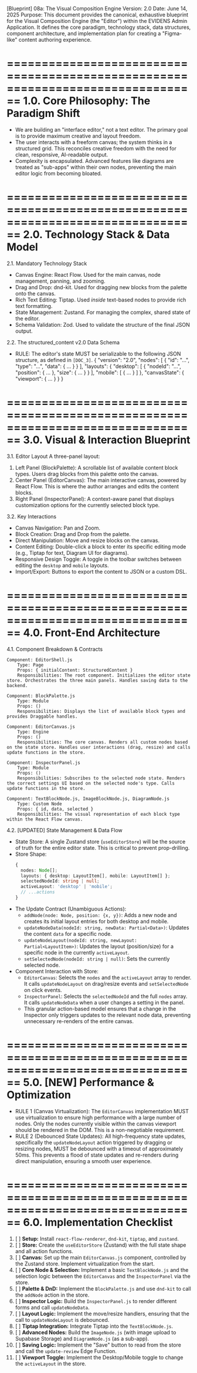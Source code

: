 [Blueprint] 08a: The Visual Composition Engine
Version: 2.0
Date: June 14, 2025
Purpose: This document provides the canonical, exhaustive blueprint for the Visual Composition Engine (the "Editor") within the EVIDENS Admin Application. It defines the core paradigm, technology stack, data structures, component architecture, and implementation plan for creating a "Figma-like" content authoring experience.

================================================================================
1.0. Core Philosophy: The Paradigm Shift
================================================================================

*   We are building an "interface editor," not a text editor. The primary goal is to provide maximum creative and layout freedom.
*   The user interacts with a freeform canvas; the system thinks in a structured grid. This reconciles creative freedom with the need for clean, responsive, AI-readable output.
*   Complexity is encapsulated. Advanced features like diagrams are treated as "sub-apps" within their own nodes, preventing the main editor logic from becoming bloated.

================================================================================
2.0. Technology Stack & Data Model
================================================================================

2.1. Mandatory Technology Stack
*   Canvas Engine: React Flow. Used for the main canvas, node management, panning, and zooming.
*   Drag and Drop: dnd-kit. Used for dragging new blocks from the palette onto the canvas.
*   Rich Text Editing: Tiptap. Used *inside* text-based nodes to provide rich text formatting.
*   State Management: Zustand. For managing the complex, shared state of the editor.
*   Schema Validation: Zod. Used to validate the structure of the final JSON output.

2.2. The structured_content v2.0 Data Schema
*   RULE: The editor's state MUST be serializable to the following JSON structure, as defined in `[DOC_3]`.
    {
      "version": "2.0",
      "nodes": [ { "id": "...", "type": "...", "data": { ... } } ],
      "layouts": {
        "desktop": [ { "nodeId": "...", "position": { ... }, "size": { ... } } ],
        "mobile": [ { ... } ]
      },
      "canvasState": { "viewport": { ... } }
    }

================================================================================
3.0. Visual & Interaction Blueprint
================================================================================

3.1. Editor Layout
A three-panel layout:
1.  Left Panel (BlockPalette): A scrollable list of available content block types. Users drag blocks from this palette onto the canvas.
2.  Center Panel (EditorCanvas): The main interactive canvas, powered by React Flow. This is where the author arranges and edits the content blocks.
3.  Right Panel (InspectorPanel): A context-aware panel that displays customization options for the currently selected block type.

3.2. Key Interactions
*   Canvas Navigation: Pan and Zoom.
*   Block Creation: Drag and Drop from the palette.
*   Direct Manipulation: Move and resize blocks on the canvas.
*   Content Editing: Double-click a block to enter its specific editing mode (e.g., Tiptap for text, Diagram UI for diagrams).
*   Responsive Design Toggle: A toggle in the toolbar switches between editing the `desktop` and `mobile` layouts.
*   Import/Export: Buttons to export the content to JSON or a custom DSL.

================================================================================
4.0. Front-End Architecture
================================================================================

4.1. Component Breakdown & Contracts

    Component: EditorShell.js
        Type: Page
        Props: { initialContent: StructuredContent }
        Responsibilities: The root component. Initializes the editor state store. Orchestrates the three main panels. Handles saving data to the backend.

    Component: BlockPalette.js
        Type: Module
        Props: ()
        Responsibilities: Displays the list of available block types and provides Draggable handles.

    Component: EditorCanvas.js
        Type: Engine
        Props: ()
        Responsibilities: The core canvas. Renders all custom nodes based on the state store. Handles user interactions (drag, resize) and calls update functions in the store.

    Component: InspectorPanel.js
        Type: Module
        Props: ()
        Responsibilities: Subscribes to the selected node state. Renders the correct settings UI based on the selected node's type. Calls update functions in the store.

    Component: TextBlockNode.js, ImageBlockNode.js, DiagramNode.js
        Type: Custom Node
        Props: { id, data, selected }
        Responsibilities: The visual representation of each block type within the React Flow canvas.

4.2. [UPDATED] State Management & Data Flow
*   State Store: A single Zustand store (`useEditorStore`) will be the source of truth for the entire editor state. This is critical to prevent prop-drilling.
*   Store Shape:
    ```typescript
    {
      nodes: Node[];
      layouts: { desktop: LayoutItem[], mobile: LayoutItem[] };
      selectedNodeId: string | null;
      activeLayout: 'desktop' | 'mobile';
      // ...actions
    }
    ```
*   The Update Contract (Unambiguous Actions):
    *   `addNode(node: Node, position: {x, y})`: Adds a new node and creates its initial layout entries for both desktop and mobile.
    *   `updateNodeData(nodeId: string, newData: Partial<Data>)`: Updates the content `data` for a specific node.
    *   `updateNodeLayout(nodeId: string, newLayout: Partial<LayoutItem>)`: Updates the layout (position/size) for a specific node in the currently `activeLayout`.
    *   `setSelectedNode(nodeId: string | null)`: Sets the currently selected node.
*   Component Interaction with Store:
    *   `EditorCanvas`: Selects the `nodes` and the `activeLayout` array to render. It calls `updateNodeLayout` on drag/resize events and `setSelectedNode` on click events.
    *   `InspectorPanel`: Selects the `selectedNodeId` and the full `nodes` array. It calls `updateNodeData` when a user changes a setting in the panel.
    *   This granular action-based model ensures that a change in the Inspector only triggers updates to the relevant node data, preventing unnecessary re-renders of the entire canvas.

================================================================================
5.0. [NEW] Performance & Optimization
================================================================================

*   RULE 1 (Canvas Virtualization): The `EditorCanvas` implementation MUST use virtualization to ensure high performance with a large number of nodes. Only the nodes currently visible within the canvas viewport should be rendered in the DOM. This is a non-negotiable requirement.
*   RULE 2 (Debounced State Updates): All high-frequency state updates, specifically the `updateNodeLayout` action triggered by dragging or resizing nodes, MUST be debounced with a timeout of approximately 50ms. This prevents a flood of state updates and re-renders during direct manipulation, ensuring a smooth user experience.

================================================================================
6.0. Implementation Checklist
================================================================================

1.  [ ] **Setup:** Install `react-flow-renderer`, `dnd-kit`, `tiptap`, and `zustand`.
2.  [ ] **Store:** Create the `useEditorStore` (Zustand) with the full state shape and all action functions.
3.  [ ] **Canvas:** Set up the main `EditorCanvas.js` component, controlled by the Zustand store. Implement virtualization from the start.
4.  [ ] **Core Node & Selection:** Implement a basic `TextBlockNode.js` and the selection logic between the `EditorCanvas` and the `InspectorPanel` via the store.
5.  [ ] **Palette & DnD:** Implement the `BlockPalette.js` and use `dnd-kit` to call the `addNode` action in the store.
6.  [ ] **Inspector Logic:** Build the `InspectorPanel.js` to render different forms and call `updateNodeData`.
7.  [ ] **Layout Logic:** Implement the move/resize handlers, ensuring that the call to `updateNodeLayout` is debounced.
8.  [ ] **Tiptap Integration:** Integrate Tiptap into the `TextBlockNode.js`.
9.  [ ] **Advanced Nodes:** Build the `ImageNode.js` (with image upload to Supabase Storage) and `DiagramNode.js` (as a sub-app).
10. [ ] **Saving Logic:** Implement the "Save" button to read from the store and call the `update-review` Edge Function.
11. [ ] **Viewport Toggle:** Implement the Desktop/Mobile toggle to change the `activeLayout` in the store.


